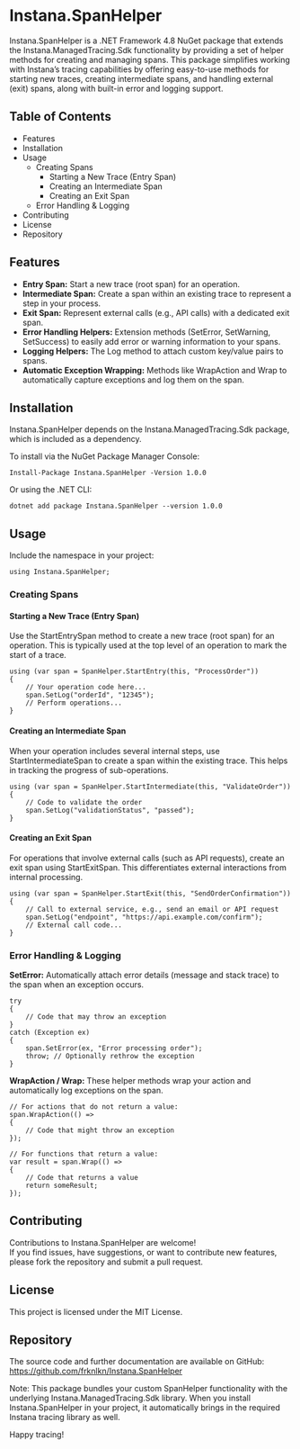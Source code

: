 # Instana.SpanHelper

Instana.SpanHelper is a .NET Framework 4.8 NuGet package that extends the Instana.ManagedTracing.Sdk functionality by providing a set of helper methods for creating and managing spans. This package simplifies working with Instana’s tracing capabilities by offering easy-to-use methods for starting new traces, creating intermediate spans, and handling external (exit) spans, along with built-in error and logging support.

## Table of Contents

- Features
- Installation
- Usage
  - Creating Spans
    - Starting a New Trace (Entry Span)
    - Creating an Intermediate Span
    - Creating an Exit Span
  - Error Handling & Logging
- Contributing
- License
- Repository

## Features

- **Entry Span:** Start a new trace (root span) for an operation.
- **Intermediate Span:** Create a span within an existing trace to represent a step in your process.
- **Exit Span:** Represent external calls (e.g., API calls) with a dedicated exit span.
- **Error Handling Helpers:** Extension methods (SetError, SetWarning, SetSuccess) to easily add error or warning information to your spans.
- **Logging Helpers:** The Log method to attach custom key/value pairs to spans.
- **Automatic Exception Wrapping:** Methods like WrapAction and Wrap<T> to automatically capture exceptions and log them on the span.

## Installation

Instana.SpanHelper depends on the Instana.ManagedTracing.Sdk package, which is included as a dependency.

To install via the NuGet Package Manager Console:

    Install-Package Instana.SpanHelper -Version 1.0.0

Or using the .NET CLI:

    dotnet add package Instana.SpanHelper --version 1.0.0

## Usage

Include the namespace in your project:

    using Instana.SpanHelper;

### Creating Spans

#### Starting a New Trace (Entry Span)

Use the StartEntrySpan method to create a new trace (root span) for an operation. This is typically used at the top level of an operation to mark the start of a trace.

    using (var span = SpanHelper.StartEntry(this, "ProcessOrder"))
    {
        // Your operation code here...
        span.SetLog("orderId", "12345");
        // Perform operations...
    }

#### Creating an Intermediate Span

When your operation includes several internal steps, use StartIntermediateSpan to create a span within the existing trace. This helps in tracking the progress of sub-operations.

    using (var span = SpanHelper.StartIntermediate(this, "ValidateOrder"))
    {
        // Code to validate the order
        span.SetLog("validationStatus", "passed");
    }

#### Creating an Exit Span

For operations that involve external calls (such as API requests), create an exit span using StartExitSpan. This differentiates external interactions from internal processing.

    using (var span = SpanHelper.StartExit(this, "SendOrderConfirmation"))
    {
        // Call to external service, e.g., send an email or API request
        span.SetLog("endpoint", "https://api.example.com/confirm");
        // External call code...
    }

### Error Handling & Logging

**SetError:**
Automatically attach error details (message and stack trace) to the span when an exception occurs.

    try
    {
        // Code that may throw an exception
    }
    catch (Exception ex)
    {
        span.SetError(ex, "Error processing order");
        throw; // Optionally rethrow the exception
    }

**WrapAction / Wrap<T>:**
These helper methods wrap your action and automatically log exceptions on the span.

    // For actions that do not return a value:
    span.WrapAction(() =>
    {
        // Code that might throw an exception
    });

    // For functions that return a value:
    var result = span.Wrap(() =>
    {
        // Code that returns a value
        return someResult;
    });

## Contributing

Contributions to Instana.SpanHelper are welcome!  
If you find issues, have suggestions, or want to contribute new features, please fork the repository and submit a pull request.

## License

This project is licensed under the MIT License.

## Repository

The source code and further documentation are available on GitHub:  
https://github.com/frknlkn/Instana.SpanHelper

Note:
This package bundles your custom SpanHelper functionality with the underlying Instana.ManagedTracing.Sdk library. When you install Instana.SpanHelper in your project, it automatically brings in the required Instana tracing library as well.

Happy tracing!
